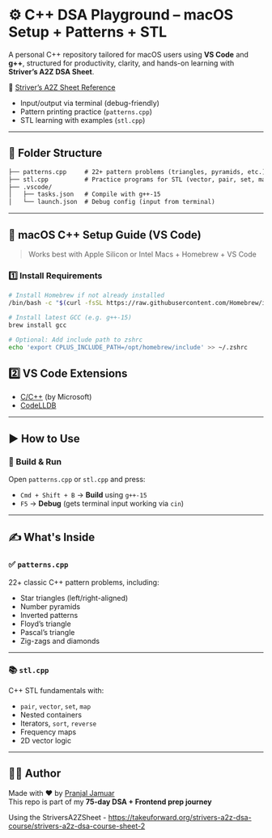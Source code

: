# ⚙️ C++ DSA Playground – macOS Setup + Patterns + STL

A personal C++ repository tailored for macOS users using **VS Code** and **g++**, structured for productivity, clarity, and hands-on learning with **Striver’s A2Z DSA Sheet**.

🔗 [Striver’s A2Z Sheet Reference](https://takeuforward.org/strivers-a2z-dsa-course/strivers-a2z-dsa-course-sheet-2)
- Input/output via terminal (debug-friendly)
- Pattern printing practice (`patterns.cpp`)
- STL learning with examples (`stl.cpp`)

---

## 📁 Folder Structure
```txt
├── patterns.cpp     # 22+ pattern problems (triangles, pyramids, etc.)
├── stl.cpp          # Practice programs for STL (vector, pair, set, map, etc.)
├── .vscode/
│   ├── tasks.json   # Compile with g++-15
│   └── launch.json  # Debug config (input from terminal)

```

---

## 🍎 macOS C++ Setup Guide (VS Code)

> Works best with Apple Silicon or Intel Macs + Homebrew + VS Code

### 1️⃣ Install Requirements

```bash
# Install Homebrew if not already installed
/bin/bash -c "$(curl -fsSL https://raw.githubusercontent.com/Homebrew/install/HEAD/install.sh)"

# Install latest GCC (e.g. g++-15)
brew install gcc

# Optional: Add include path to zshrc
echo 'export CPLUS_INCLUDE_PATH=/opt/homebrew/include' >> ~/.zshrc
```
## 2️⃣ VS Code Extensions

- [C/C++](https://marketplace.visualstudio.com/items?itemName=ms-vscode.cpptools) (by Microsoft)  
- [CodeLLDB](https://marketplace.visualstudio.com/items?itemName=vadimcn.vscode-lldb)

---

## ▶️ How to Use

### 🧱 Build & Run

Open `patterns.cpp` or `stl.cpp` and press:

- `Cmd + Shift + B` → **Build** using `g++-15`
- `F5` → **Debug** (gets terminal input working via `cin`)

---

## ✍️ What's Inside

### ✅ `patterns.cpp`

22+ classic C++ pattern problems, including:

- Star triangles (left/right-aligned)
- Number pyramids
- Inverted patterns
- Floyd’s triangle
- Pascal’s triangle
- Zig-zags and diamonds

---

### 📚 `stl.cpp`

C++ STL fundamentals with:

- `pair`, `vector`, `set`, `map`
- Nested containers
- Iterators, `sort`, `reverse`
- Frequency maps
- 2D vector logic

---

## 👨‍💻 Author

Made with ❤️ by [Pranjal Jamuar](https://github.com/Pranjal-Jamuar)  
This repo is part of my **75-day DSA + Frontend prep journey**


Using the StriversA2ZSheet - https://takeuforward.org/strivers-a2z-dsa-course/strivers-a2z-dsa-course-sheet-2
